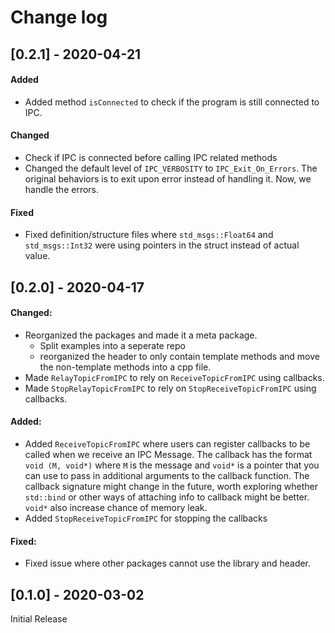 # Change log

<!-- ## [Unreleased] -->
## [0.2.1] - 2020-04-21
#### Added
- Added method `isConnected` to check if the program is still connected to IPC.

#### Changed
- Check if IPC is connected before calling IPC related methods
- Changed the default level of `IPC_VERBOSITY` to  `IPC_Exit_On_Errors`. The original behaviors is to exit upon error instead of handling it. Now, we handle the errors.

#### Fixed
- Fixed definition/structure files where `std_msgs::Float64` and `std_msgs::Int32` were using pointers in the struct instead of actual value.

## [0.2.0] - 2020-04-17
#### Changed:
- Reorganized the packages and made it a meta package.
    - Split examples into a seperate repo
    - reorganized the header to only contain template methods and move the non-template methods into a cpp file.
- Made `RelayTopicFromIPC` to rely on `ReceiveTopicFromIPC` using callbacks.
- Made `StopRelayTopicFromIPC` to rely on `StopReceiveTopicFromIPC` using callbacks.

#### Added:
- Added `ReceiveTopicFromIPC` where users can register callbacks to be called when we receive an IPC Message. The callback has the format `void (M, void*)` where `M` is the message and `void*` is a pointer that you can use to pass in additional arguments to the callback function. The callback signature might change in the future, worth exploring whether `std::bind` or other ways of attaching info to callback might be better. `void*` also increase chance of memory leak.
- Added `StopReceiveTopicFromIPC` for stopping the callbacks

#### Fixed:
- Fixed issue where other packages cannot use the library and header.

## [0.1.0] - 2020-03-02
Initial Release 